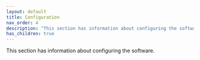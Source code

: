 ```yaml
---
layout: default
title: Configuration
nav_order: 4
description: "This section has information about configuring the software."
has_children: true
---
```

This section has information about configuring the software.